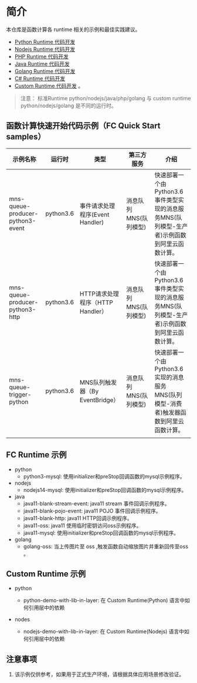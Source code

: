 
# 简介
本仓库是函数计算各 runtime 相关的示例和最佳实践建议。
- [Python Runtime 代码开发](https://help.aliyun.com/document_detail/74753.html)
- [Nodejs Runtime 代码开发](https://help.aliyun.com/document_detail/74754.html)
- [PHP Runtime 代码开发](https://help.aliyun.com/document_detail/89028.html)
- [Java Runtime 代码开发](https://help.aliyun.com/document_detail/74755.html)
- [Golang Runtime 代码开发](https://help.aliyun.com/document_detail/323505.html)
- [C# Runtime 代码开发](https://help.aliyun.com/document_detail/112377.html)
- [Custom Runtime 代码开发](https://help.aliyun.com/document_detail/132044.html) 。

> 注意： 标准Runtime python/nodejs/java/php/golang 与 custom runtime python/nodejs/golang 是不同的运行时。

## 函数计算快速开始代码示例（FC Quick Start samples）


| 示例名称                          | 运行时  | 类型  | 第三方服务  | 介绍                                                         |
| --------------------------------- | ------- | ------- | ----------- | ------------------------------------------------------------ |
| mns-queue-producer-python3-event | python3.6 | 事件请求处理程序(Event Handler) | 消息队列MNS(队列模型) | 快速部署一个由 Python3.6 事件类型实现的消息服务MNS(队列模型-生产者)示例函数到阿里云函数计算。 |
| mns-queue-producer-python3-http | python3.6 | HTTP请求处理程序（HTTP Handler） |  消息队列MNS(队列模型) |       快速部署一个由 Python3.6 事件类型实现的消息服务MNS(队列模型-生产者)示例函数到阿里云函数计算。|
| mns-queue-trigger-python |  python3.6 | MNS队列触发器（By EventBridge） | 消息队列 MNS(队列模型) | 快速部署一个由 Python3.6 实现的消息服务MNS(队列模型-消费者)触发器函数到阿里云函数计算。 |
| | | |  | |

## FC Runtime 示例

- python
    - python3-mysql: 使用initializer和preStop回调函数的mysql示例程序。
- nodejs
    - nodejs14-mysql: 使用initializer和preStop回调函数的mysql示例程序。
- java
    - java11-blank-stream-event: java11 stream 事件回调示例程序。
    - java11-blank-pojo-event: java11 POJO 事件回调示例程序。
    - java11-blank-http: java11 HTTP回调示例程序。
    - java11-oss: java11 使用临时密钥访问oss示例程序。
    - java11-mysql: 使用initializer和preStop回调函数的mysql示例程序。
- golang
    - golang-oss: 当上传图片至 oss ,触发函数自动缩放图片并重新回传至oss 。
  

## Custom Runtime 示例

- python
  - python-demo-with-lib-in-layer: 在 Custom Runtime(Python) 语言中如何引用层中的依赖

- nodes
  - nodejs-demo-with-lib-in-layer: 在 Custom Runtime(Nodejs) 语言中如何引用层中的依赖

## 注意事项

1. 该示例仅供参考，如果用于正式生产环境，请根据具体应用场景修改验证。

